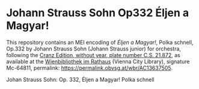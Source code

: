 # Johann Strauss Sohn Op332 Éljen a Magyar!

This repository contains an MEI encoding of *Éljen a Magyar!*, Polka schnell, Op.332 by Johann Strauss Sohn (Johann Strauss junior) for orchestra, following the [Cranz Edition, without year, plate number C.S. 21.872](https://permalink.obvsg.at/wbr/AC13637505), as available at the [Wienbibliothek im Rathaus](https://www.wienbibliothek.at) (Vienna City Library), signature Mc-64811, permalink: <https://permalink.obvsg.at/wbr/AC13637505>.

Johan Strauss Sohn: Op. 332, Éljen a Magyar! Polka schnell
